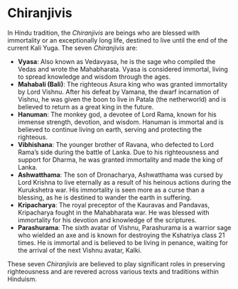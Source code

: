# Chiranjivis

In Hindu tradition, the *Chiranjivis* are beings who are blessed with immortality or an exceptionally long life, destined to live until the end of the current Kali Yuga. The seven *Chiranjivis* are:

- **Vyasa**: Also known as Vedavyasa, he is the sage who compiled the Vedas and wrote the Mahabharata. Vyasa is considered immortal, living to spread knowledge and wisdom through the ages.
- **Mahabali (Bali)**: The righteous Asura king who was granted immortality by Lord Vishnu. After his defeat by Vamana, the dwarf incarnation of Vishnu, he was given the boon to live in Patala (the netherworld) and is believed to return as a great king in the future.
- **Hanuman**: The monkey god, a devotee of Lord Rama, known for his immense strength, devotion, and wisdom. Hanuman is immortal and is believed to continue living on earth, serving and protecting the righteous.
- **Vibhishana**: The younger brother of Ravana, who defected to Lord Rama’s side during the battle of Lanka. Due to his righteousness and support for Dharma, he was granted immortality and made the king of Lanka.
- **Ashwatthama**: The son of Dronacharya, Ashwatthama was cursed by Lord Krishna to live eternally as a result of his heinous actions during the Kurukshetra war. His immortality is seen more as a curse than a blessing, as he is destined to wander the earth in suffering.
- **Kripacharya**: The royal preceptor of the Kauravas and Pandavas, Kripacharya fought in the Mahabharata war. He was blessed with immortality for his devotion and knowledge of the scriptures.
- **Parashurama**: The sixth avatar of Vishnu, Parashurama is a warrior sage who wielded an axe and is known for destroying the Kshatriya class 21 times. He is immortal and is believed to be living in penance, waiting for the arrival of the next Vishnu avatar, Kalki.

These seven *Chiranjivis* are believed to play significant roles in preserving righteousness and are revered across various texts and traditions within Hinduism.
